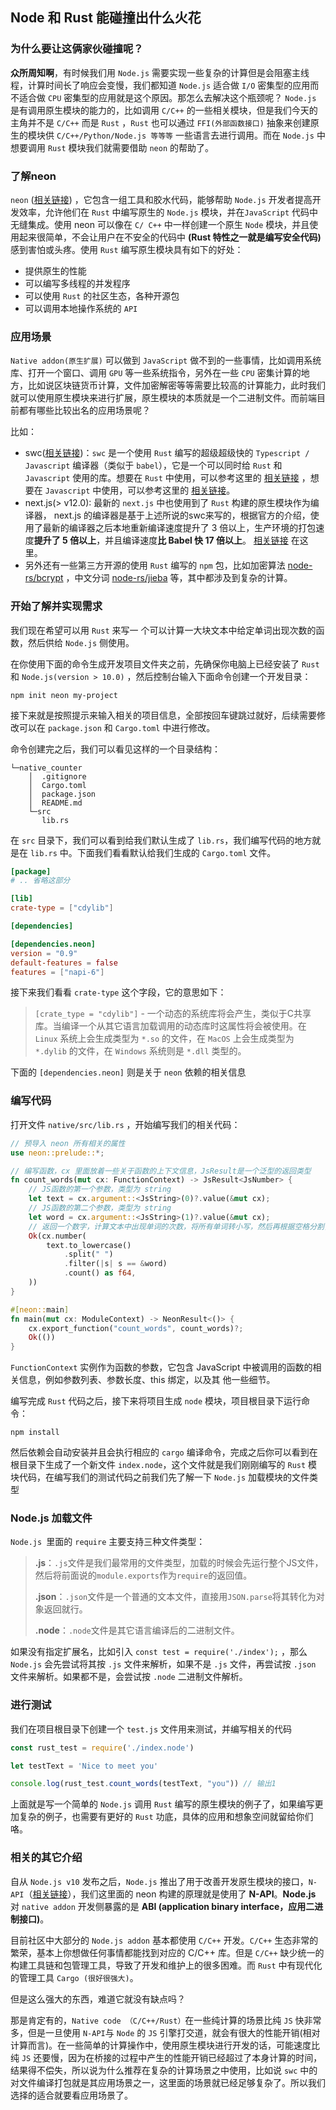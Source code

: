## Node 和 Rust 能碰撞出什么火花

### 为什么要让这俩家伙碰撞呢？

**众所周知啊**，有时候我们用 `Node.js` 需要实现一些复杂的计算但是会阻塞主线程，计算时间长了响应会变慢，我们都知道 `Node.js` 适合做 `I/O` 密集型的应用而不适合做 `CPU` 密集型的应用就是这个原因。那怎么去解决这个瓶颈呢？ `Node.js` 是有调用原生模块的能力的，比如调用 `C/C++` 的一些相关模块，但是我们今天的主角并不是 `C/C++` 而是 `Rust` ，`Rust` 也可以通过 `FFI(外部函数接口)` 抽象来创建原生的模块供 `C/C++/Python/Node.js 等等等` 一些语言去进行调用。而在 `Node.js` 中想要调用 `Rust` 模块我们就需要借助 `neon` 的帮助了。

### 了解neon

`neon` ([相关链接](https://github.com/neon-bindings/neon))  ，它包含一组工具和胶水代码，能够帮助 `Node.js` 开发者提高开发效率，允许他们在 `Rust` 中编写原生的 `Node.js` 模块，并在`JavaScript` 代码中无缝集成。使用 neon 可以像在 `C/ C++` 中一样创建一个原生 `Node` 模块，并且使用起来很简单，不会让用户在不安全的代码中 **(Rust 特性之一就是编写安全代码)** 感到害怕或头疼。使用 `Rust` 编写原生模块具有如下的好处：

- 提供原生的性能
- 可以编写多线程的并发程序
- 可以使用 `Rust` 的社区生态，各种开源包
- 可以调用本地操作系统的 `API`

### 应用场景

`Native addon(原生扩展)` 可以做到 `JavaScript` 做不到的一些事情，比如调用系统库、打开一个窗口、调用 `GPU` 等一些系统指令，另外在一些 `CPU` 密集计算的地方，比如说区块链货币计算，文件加密解密等等需要比较高的计算能力，此时我们就可以使用原生模块来进行扩展，原生模块的本质就是一个二进制文件。而前端目前都有哪些比较出名的应用场景呢？

比如：

- swc([相关链接](https://github.com/swc-project/swc))：`swc` 是一个使用 `Rust` 编写的超级超级快的 `Typescript / Javascript`  编译器（类似于 `babel`），它是一个可以同时给 `Rust` 和 `Javascript` 使用的库。想要在 `Rust` 中使用，可以参考这里的 [相关链接](https://rustdoc.swc.rs/swc/) ，想要在 `Javascript` 中使用，可以参考这里的 [相关链接](https://swc.rs/docs/installation/)。
- next.js(> v12.0): 最新的 `next.js` 中也使用到了 `Rust` 构建的原生模块作为编译器， next.js 的编译器是基于上述所说的swc来写的，根据官方的介绍，使用了最新的编译器之后本地重新编译速度提升了 3 倍以上，生产环境的打包速度**提升了 5 倍以上**，并且编译速度**比 Babel 快 17 倍以上**。 [相关链接](https://nextjs.org/blog/next-12#faster-builds-and-fast-refresh-with-rust-compiler) 在这里。
- 另外还有一些第三方开源的使用 `Rust` 编写的 `npm` 包，比如加密算法 [node-rs/bcrypt](https://github.com/napi-rs/node-rs/tree/master/packages/bcrypt) ，中文分词 [node-rs/jieba](https://github.com/napi-rs/node-rs/tree/master/packages/jieba) 等，其中都涉及到复杂的计算。

### 开始了解并实现需求

我们现在希望可以用 `Rust` 来写一 个可以计算一大块文本中给定单词出现次数的函数，然后供给 `Node.js` 侧使用。

在你使用下面的命令生成开发项目文件夹之前，先确保你电脑上已经安装了 `Rust` 和 `Node.js(version > 10.0)` ，然后控制台输入下面命令创建一个开发目录：

```
npm init neon my-project
```

接下来就是按照提示来输入相关的项目信息，全部按回车键跳过就好，后续需要修改可以在 `package.json` 和 `Cargo.toml` 中进行修改。

命令创建完之后，我们可以看见这样的一个目录结构：

```
└─native_counter
    │  .gitignore
    │  Cargo.toml
    │  package.json
    │  README.md
    └─src
       lib.rs
```

在 `src` 目录下，我们可以看到给我们默认生成了 `lib.rs`，我们编写代码的地方就是在 `lib.rs` 中。下面我们看看默认给我们生成的 `Cargo.toml` 文件。

```toml
[package]
# .. 省略这部分

[lib]
crate-type = ["cdylib"]

[dependencies]

[dependencies.neon]
version = "0.9"
default-features = false
features = ["napi-6"]

```

接下来我们看看 `crate-type` 这个字段，它的意思如下：

> `[crate_type = "cdylib"]` - 一个动态的系统库将会产生，类似于C共享库。当编译一个从其它语言加载调用的动态库时这属性将会被使用。在 `Linux` 系统上会生成类型为 `*.so` 的文件，在 `MacOS` 上会生成类型为  `*.dylib` 的文件，在 `Windows` 系统则是 `*.dll` 类型的。

下面的 `[dependencies.neon]` 则是关于 `neon` 依赖的相关信息

### 编写代码

打开文件 `native/src/lib.rs` ，开始编写我们的相关代码：

```rust
// 预导入 neon 所有相关的属性
use neon::prelude::*;

// 编写函数，cx 里面放着一些关于函数的上下文信息，JsResult是一个泛型的返回类型
fn count_words(mut cx: FunctionContext) -> JsResult<JsNumber> {
    // JS函数的第一个参数，类型为 string
    let text = cx.argument::<JsString>(0)?.value(&mut cx);
    // JS函数的第二个参数，类型为 string
    let word = cx.argument::<JsString>(1)?.value(&mut cx);
    // 返回一个数字，计算文本中出现单词的次数，将所有单词转小写，然后再根据空格分割，再过滤算出个数
    Ok(cx.number(
        text.to_lowercase()
            .split(" ")
            .filter(|s| s == &word)
            .count() as f64,
    ))
}

#[neon::main]
fn main(mut cx: ModuleContext) -> NeonResult<()> {
    cx.export_function("count_words", count_words)?;
    Ok(())
}
```

`FunctionContext` 实例作为函数的参数，它包含 JavaScript 中被调用的函数的相关信息，例如参数列表、参数长度、this 绑定，以及其 他一些细节。

编写完成 `Rust` 代码之后，接下来将项目生成 `node` 模块，项目根目录下运行命令：

```
npm install
```

然后依赖会自动安装并且会执行相应的 `cargo` 编译命令，完成之后你可以看到在根目录下生成了一个新文件 `index.node`，这个文件就是我们刚刚编写的 `Rust` 模块代码，在编写我们的测试代码之前我们先了解一下 `Node.js` 加载模块的文件类型

### Node.js 加载文件

`Node.js `里面的 `require` 主要支持三种文件类型：

> **.js**：`.js`文件是我们最常用的文件类型，加载的时候会先运行整个JS文件，然后将前面说的`module.exports`作为`require`的返回值。
>
> **.json**：`.json`文件是一个普通的文本文件，直接用`JSON.parse`将其转化为对象返回就行。
>
> **.node**：`.node`文件是其它语言编译后的二进制文件。

如果没有指定扩展名，比如引入 `const test = require('./index');` ，那么 `Node.js` 会先尝试将其按 `.js` 文件来解析，如果不是 `.js` 文件，再尝试按 `.json` 文件来解析。如果都不是，会尝试按 `.node` 二进制文件解析。

### 进行测试

我们在项目根目录下创建一个 `test.js` 文件用来测试，并编写相关的代码

```js
const rust_test = require('./index.node')

let testText = 'Nice to meet you'

console.log(rust_test.count_words(testText, "you")) // 输出1
```

上面就是写一个简单的 `Node.js` 调用 `Rust` 编写的原生模块的例子了，如果编写更加复杂的例子，也需要有更好的 `Rust` 功底，具体的应用和想象空间就留给你们咯。 

### 相关的其它介绍

自从 `Node.js v10` 发布之后，`Node.js` 推出了用于改善开发原生模块的接口，`N-API`（[相关链接](https://nodejs.org/api/n-api.html)），我们这里面的 neon 构建的原理就是使用了 **N-API**。**Node.js** 对 `native addon` 开发侧暴露的是 **ABI (application binary interface，应用二进制接口)**。

目前社区中大部分的 `Node.js addon` 基本都使用 `C/C++` 开发。`C/C++` 生态非常的繁荣，基本上你想做任何事情都能找到对应的 C/C++ 库。但是 `C/C++` 缺少统一的构建工具链和包管理工具，导致了开发和维护上的很多困难。而 `Rust` 中有现代化的管理工具 `Cargo (很好很强大)`。

但是这么强大的东西，难道它就没有缺点吗？

那是肯定有的，`Native code （C/C++/Rust）`在一些纯计算的场景比纯 `JS` 快非常多，但是一旦使用 `N-API`与 `Node` 的 `JS` 引擎打交道，就会有很大的性能开销(相对计算而言)。在一些简单的计算操作中，使用原生模块进行开发的话，可能速度比纯 `JS` 还要慢，因为在桥接的过程中产生的性能开销已经超过了本身计算的时间，结果得不偿失，所以说为什么推荐在复杂的计算场景之中使用，比如说 `swc` 中的对文件编译打包就是其应用场景之一，这里面的场景就已经足够复杂了。所以我们选择的适合就要看应用场景了。

